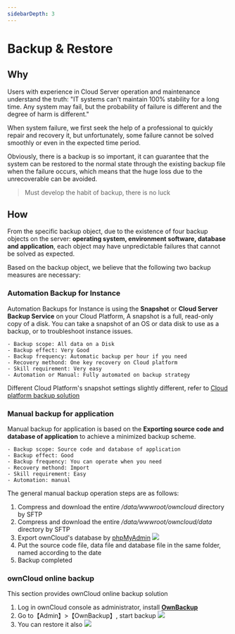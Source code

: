 ```yaml
---
sidebarDepth: 3
---
```


# Backup & Restore

## Why

Users with experience in Cloud Server operation and maintenance understand the truth: "IT systems can't maintain 100% stability for a long time. Any system may fail, but the probability of failure is different and the degree of harm is different."

When system failure, we first seek the help of a professional to quickly repair and recovery it, but unfortunately, some failure cannot be solved smoothly or even in the expected time period.

Obviously, there is a backup is so important, it can guarantee that the system can be restored to the normal state through the existing backup file when the failure occurs, which means that the huge loss due to the unrecoverable can be avoided.

> Must develop the habit of backup, there is no luck

## How

From the specific backup object, due to the existence of four backup objects on the server: **operating system, environment software, database and application**, each object may have unpredictable failures that cannot be solved as expected.

Based on the backup object, we believe that the following two backup measures are necessary:

### Automation Backup for Instance

Automation Backups for Instance is using the **Snapshot** or **Cloud Server Backup Service** on your Cloud Platform, A snapshot is a full, read-only copy of a disk. You can take a snapshot of an OS or data disk to use as a backup, or to troubleshoot instance issues.

```
- Backup scope: All data on a Disk
- Backup effect: Very Good
- Backup frequency: Automatic backup per hour if you need
- Recovery methond: One key recovery on Cloud platform
- Skill requirement: Very easy 
- Automation or Manual: Fully automated on backup strategy
```

Different Cloud Platform's snapshot settings slightly different, refer to [Cloud platform backup solution](https://support.websoft9.com/docs/faq/tech-instance.html)

### Manual backup for application

Manual backup for application is based on the **Exporting source code and database of application** to achieve a minimized backup scheme.

```
- Backup scope: Source code and database of application
- Backup effect: Good
- Backup frequency: You can operate when you need
- Recovery methond: Import
- Skill requirement: Easy 
- Automation: manual
```
The general manual backup operation steps are as follows:

1. Compress and download the entire */data/wwwroot/owncloud* directory by SFTP 
2. Compress and download the entire */data/wwwroot/owncloud/data* directory by SFTP 
3. Export ownCloud's database by [phpMyAdmin](/admin-mysql.md)
   ![](https://libs.websoft9.com/Websoft9/DocsPicture/zh/mysql/phpmyadmin-export-websoft9.png)
4. Put the source code file, data file and database file in the same folder, named according to the date
5. Backup completed

### ownCloud online backup

This section provides ownCloud online backup solution

1. Log in ownCloud console as administrator, install **[OwnBackup](https://en.websoft9.com/xdocs/owncloud-image-guide/#using-apps)** 
2. Go to【Admin】>【OwnBackup】, start backup
   ![](https://libs.websoft9.com/Websoft9/DocsPicture/en/owncloud/owncloud-ownbackup-websoft9.png)
3. You can restore it also
   ![](https://libs.websoft9.com/Websoft9/DocsPicture/en/owncloud/owncloud-restore-websoft9.png)